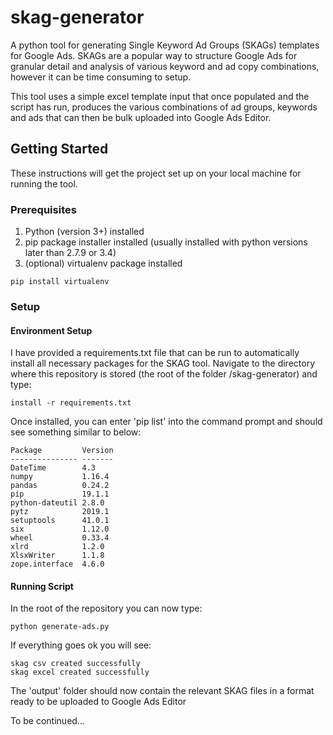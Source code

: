 # skag-generator
A python tool for generating Single Keyword Ad Groups (SKAGs) templates for Google Ads. SKAGs are a popular way to structure Google Ads for granular detail and analysis of various keyword and ad copy combinations, however it can be time consuming to setup.

This tool uses a simple excel template input that once populated and the script has run, produces the various combinations of ad groups, keywords and ads that can then be bulk uploaded into Google Ads Editor.

## Getting Started

These instructions will get the project set up on your local machine for running the tool.

### Prerequisites

1) Python (version 3+) installed
2) pip package installer installed (usually installed with python versions later than 2.7.9 or 3.4)
3) (optional) virtualenv package installed 
```
pip install virtualenv
```
### Setup

#### Environment Setup

I have provided a requirements.txt file that can be run to automatically install all necessary packages for the SKAG tool.
Navigate to the directory where this repository is stored (the root of the folder /skag-generator) and type:
```
install -r requirements.txt
```
Once installed, you can enter 'pip list' into the command prompt and should see something similar to below:
```
Package         Version
--------------- -------
DateTime        4.3
numpy           1.16.4
pandas          0.24.2
pip             19.1.1
python-dateutil 2.8.0
pytz            2019.1
setuptools      41.0.1
six             1.12.0
wheel           0.33.4
xlrd            1.2.0
XlsxWriter      1.1.8
zope.interface  4.6.0
```

#### Running Script

In the root of the repository you can now type:
```
python generate-ads.py
```

If everything goes ok you will see:
```
skag csv created successfully
skag excel created successfully
```

The 'output' folder should now contain the relevant SKAG files in a format ready to be uploaded to Google Ads Editor

To be continued...

